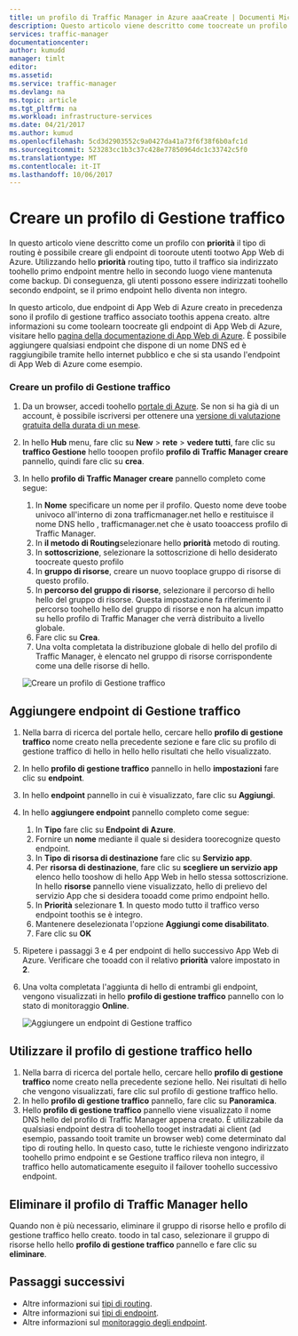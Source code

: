 ```yaml
---
title: un profilo di Traffic Manager in Azure aaaCreate | Documenti Microsoft
description: Questo articolo viene descritto come toocreate un profilo di Traffic Manager
services: traffic-manager
documentationcenter: 
author: kumudd
manager: timlt
editor: 
ms.assetid: 
ms.service: traffic-manager
ms.devlang: na
ms.topic: article
ms.tgt_pltfrm: na
ms.workload: infrastructure-services
ms.date: 04/21/2017
ms.author: kumud
ms.openlocfilehash: 5cd3d2903552c9a0427da41a73f6f38f6b0afc1d
ms.sourcegitcommit: 523283cc1b3c37c428e77850964dc1c33742c5f0
ms.translationtype: MT
ms.contentlocale: it-IT
ms.lasthandoff: 10/06/2017
---
```

# <a name="create-a-traffic-manager-profile"></a>Creare un profilo di Gestione traffico

In questo articolo viene descritto come un profilo con **priorità** il tipo di routing è possibile creare gli endpoint di tooroute utenti tootwo App Web di Azure. Utilizzando hello **priorità** routing tipo, tutto il traffico sia indirizzato toohello primo endpoint mentre hello in secondo luogo viene mantenuta come backup. Di conseguenza, gli utenti possono essere indirizzati toohello secondo endpoint, se il primo endpoint hello diventa non integro.

In questo articolo, due endpoint di App Web di Azure creato in precedenza sono il profilo di gestione traffico associato toothis appena creato. altre informazioni su come toolearn toocreate gli endpoint di App Web di Azure, visitare hello [pagina della documentazione di App Web di Azure](https://docs.microsoft.com/azure/app-service-web/). È possibile aggiungere qualsiasi endpoint che dispone di un nome DNS ed è raggiungibile tramite hello internet pubblico e che si sta usando l'endpoint di App Web di Azure come esempio.

### <a name="create-a-traffic-manager-profile"></a>Creare un profilo di Gestione traffico
1. Da un browser, accedi toohello [portale di Azure](http://portal.azure.com). Se non si ha già di un account, è possibile iscriversi per ottenere una [versione di valutazione gratuita della durata di un mese](https://azure.microsoft.com/free/). 
2. In hello **Hub** menu, fare clic su **New** > **rete** > **vedere tutti**, fare clic su **traffico Gestione** hello tooopen profilo **profilo di Traffic Manager creare** pannello, quindi fare clic su **crea**.
3. In hello **profilo di Traffic Manager creare** pannello completo come segue:
    1. In **Nome** specificare un nome per il profilo. Questo nome deve toobe univoco all'interno di zona trafficmanager.net hello e restituisce il nome DNS hello <name>, trafficmanager.net che è usato tooaccess profilo di Traffic Manager.
    2. In **il metodo di Routing**selezionare hello **priorità** metodo di routing.
    3. In **sottoscrizione**, selezionare la sottoscrizione di hello desiderato toocreate questo profilo
    4. In **gruppo di risorse**, creare un nuovo tooplace gruppo di risorse di questo profilo.
    5. In **percorso del gruppo di risorse**, selezionare il percorso di hello hello del gruppo di risorse. Questa impostazione fa riferimento il percorso toohello hello del gruppo di risorse e non ha alcun impatto su hello profilo di Traffic Manager che verrà distribuito a livello globale.
    6. Fare clic su **Crea**.
    7. Una volta completata la distribuzione globale di hello del profilo di Traffic Manager, è elencato nel gruppo di risorse corrispondente come una delle risorse di hello.

    ![Creare un profilo di Gestione traffico](./media/traffic-manager-create-profile/Create-traffic-manager-profile.png)

## <a name="add-traffic-manager-endpoints"></a>Aggiungere endpoint di Gestione traffico

1. Nella barra di ricerca del portale hello, cercare hello **profilo di gestione traffico** nome creato nella precedente sezione e fare clic su profilo di gestione traffico di hello in hello hello risultati che hello visualizzato.
2. In hello **profilo di gestione traffico** pannello in hello **impostazioni** fare clic su **endpoint**.
3. In hello **endpoint** pannello in cui è visualizzato, fare clic su **Aggiungi**.
4. In hello **aggiungere endpoint** pannello completo come segue:
    1. In **Tipo** fare clic su **Endpoint di Azure**.
    2. Fornire un **nome** mediante il quale si desidera toorecognize questo endpoint.
    3. In **Tipo di risorsa di destinazione** fare clic su **Servizio app**.
    4. Per **risorsa di destinazione**, fare clic su **scegliere un servizio app** elenco hello tooshow di hello App Web in hello stessa sottoscrizione. In hello **risorse** pannello viene visualizzato, hello di prelievo del servizio App che si desidera tooadd come primo endpoint hello.
    5. In **Priorità** selezionare **1**. In questo modo tutto il traffico verso endpoint toothis se è integro.
    6. Mantenere deselezionata l'opzione **Aggiungi come disabilitato**.
    7. Fare clic su **OK**
5.  Ripetere i passaggi 3 e 4 per endpoint di hello successivo App Web di Azure. Verificare che tooadd con il relativo **priorità** valore impostato in **2**.
6.  Una volta completata l'aggiunta di hello di entrambi gli endpoint, vengono visualizzati in hello **profilo di gestione traffico** pannello con lo stato di monitoraggio **Online**.

    ![Aggiungere un endpoint di Gestione traffico](./media/traffic-manager-create-profile/add-traffic-manager-endpoint.png)

## <a name="use-hello-traffic-manager-profile"></a>Utilizzare il profilo di gestione traffico hello
1.  Nella barra di ricerca del portale hello, cercare hello **profilo di gestione traffico** nome creato nella precedente sezione hello. Nei risultati di hello che vengono visualizzati, fare clic sul profilo di gestione traffico hello.
2. In hello **profilo di gestione traffico** pannello, fare clic su **Panoramica**.
3. Hello **profilo di gestione traffico** pannello viene visualizzato il nome DNS hello del profilo di Traffic Manager appena creato. È utilizzabile da qualsiasi endpoint destra di toohello tooget instradati ai client (ad esempio, passando tooit tramite un browser web) come determinato dal tipo di routing hello. In questo caso, tutte le richieste vengono indirizzato toohello primo endpoint e se Gestione traffico rileva non integro, il traffico hello automaticamente eseguito il failover toohello successivo endpoint.

## <a name="delete-hello-traffic-manager-profile"></a>Eliminare il profilo di Traffic Manager hello
Quando non è più necessario, eliminare il gruppo di risorse hello e profilo di gestione traffico hello creato. toodo in tal caso, selezionare il gruppo di risorse hello hello **profilo di gestione traffico** pannello e fare clic su **eliminare**.

## <a name="next-steps"></a>Passaggi successivi

- Altre informazioni sui [tipi di routing](traffic-manager-routing-methods.md).
- Altre informazioni sui [tipi di endpoint](traffic-manager-endpoint-types.md).
- Altre informazioni sul [monitoraggio degli endpoint](traffic-manager-monitoring.md).



